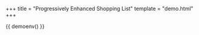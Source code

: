 +++
title = "Progressively Enhanced Shopping List"
template = "demo.html"
+++


{{ demoenv() }}

<script>
  //=========================================================================
  // Fake Server Side Code
  //=========================================================================

  // data
  var shoppingList = [
    { id: 0, name: "Romaine lettuce", purchased: false },
    { id: 1, name: "Taco seasoning", purchased: false },
    { id: 2, name: "Ground beef", purchased: false },
    { id: 3, name: "Tomatoes", purchased: false },
    { id: 4, name: "Black beans", purchased: false },
    { id: 5, name: "Cheddar cheese", purchased: false },
    { id: 6, name: "Salsa", purchased: false },
    { id: 7, name: "Tortillas", purchased: false },
  ];

  var lastId = 7;

  // routes
  init("/shopping-list", function(req) {
    return displayTemplate(shoppingList);
  });

  onPost("/shopping-list/add", function(req, params) {
    var newItem = {};
    lastId++;
    newItem["id"] = lastId;
    newItem["name"] = params["name"];
    newItem["purchased"] = false;
    shoppingList.push(newItem);

    return shoppingItemTemplate(newItem);
  });

  onPost(/\/shopping-list\/\d+/, function (req, params) {
    var id = parseInt(req.url.split("/")[2]);
    var purchased = params["purchased"];

    for (var i = 0; i < shoppingList.length; i++) {
      if (shoppingList[i]["id"] === id) {
        if (purchased === "on") {
          shoppingList[i]["purchased"] = true;
        } else {
          shoppingList[i]["purchased"] = false;
        }
        return shoppingItemTemplate(shoppingList[i]);
      }
    }
  });

  onDelete(/\/shopping-list\/\d+/, function (req, params) {
    var id = parseInt(req.url.split("/")[2]);

    for (var i = 0; i < shoppingList.length; i++) {
      if (shoppingList[i]["id"] === id) {
        shoppingList.pop(i);
        return "";
      }
    }
  });

  // templates
  function shoppingListTemplate(shoppingList) {
    var shoppingListTemplate = "";
    for (var i = 0; i < shoppingList.length; i++) {
      shoppingListTemplate += shoppingItemTemplate(shoppingList[i]) + "\n";
    }
    return `<tbody>
${shoppingListTemplate}
</tbody>`;
  }

  function shoppingItemTemplate(shoppingItem) {
    var checked = "";
    if (shoppingItem.purchased) {
      checked = "checked";
    }

    return `
<tr hx-target="this" hx-swap="outerHTML">
  <td><input type="checkbox" name="purchased" ${checked} hx-post="/shopping-list/${shoppingItem['id']}" /></td>
  <td>${shoppingItem.name}</td>
  <td><button class="btn primary" type="submit" hx-delete="/shopping-list/${shoppingItem['id']}">Delete</button></td>
</tr>`;
  }

  function formTemplate() {
    return `<form action="/shopping-list/add" method="POST" hx-target="tbody" hx-swap="beforeend">
  <label>
    <span>New Shopping Item</span>
    <input type="text" name="name" />
  </label>
  </div>
  <button class="btn primary" type="submit" hx-post="/shopping-list/add">Add Shopping Item</button>
</form>`;
  }

  function displayTemplate(shoppingList) {
    return `<h2>Shopping List</h2>
${formTemplate()}
  <table>
    <thead>
      <tr>
        <th>Purchased</th>
        <th>Item</th>
        <th></th>
      </tr>
    </thead>
    ${shoppingListTemplate(shoppingList)}
  </table>`;
  }
</script>
